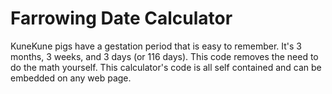 # Farrowing Date Calculator

KuneKune pigs have a gestation period that is easy to remember. It's 3 months, 3 weeks, and 3 days (or 116 days). This code removes the need to do the math yourself. This calculator's code is all self contained and can be embedded on any web page. 
